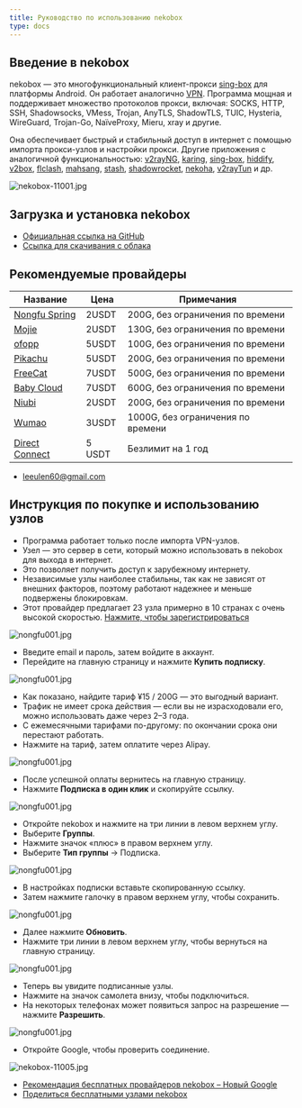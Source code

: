 ```yaml
---
title: Руководство по использованию nekobox
type: docs
---
```


## Введение в nekobox

nekobox — это многофункциональный клиент-прокси [sing-box](https://sing-box.info/ru) для платформы Android. Он работает аналогично [VPN](https://getfreevpn.info/ru). Программа мощная и поддерживает множество протоколов прокси, включая: SOCKS, HTTP, SSH, Shadowsocks, VMess, Trojan, AnyTLS, ShadowTLS, TUIC, Hysteria, WireGuard, Trojan-Go, NaïveProxy, Mieru, xray и другие.  

Она обеспечивает быстрый и стабильный доступ в интернет с помощью импорта прокси-узлов и настройки прокси. Другие приложения с аналогичной функциональностью: [v2rayNG](https://getfreevpn.info/zh/docs/vpn%E6%95%99%E7%A8%8B/%E4%B8%8B%E8%BD%BD%E5%92%8C%E4%BD%BF%E7%94%A8v2rayNG-VPN/), [karing](https://karing.biz), [sing-box](https://sing-box.info), [hiddify](https://hiddify.me), [v2box](https://v2box.pro), [flclash](https://flclash.xyz), [mahsang](https://mahsang.pro), [stash](https://apps.apple.com/us/app/stash-rule-based-proxy/id1596063349), [shadowrocket](https://shadowrocket.ink), [nekoha](https://play.google.com/store/apps/details?id=moe.matsuri.lite), [v2rayTun](https://play.google.com/store/apps/details?id=com.v2raytun.android&hl=zh) и др.

![nekobox-11001.jpg](https://nekobox.info/img/nekobox-11001.jpg)

## Загрузка и установка nekobox

- [Официальная ссылка на GitHub](https://github.com/MatsuriDayo/NekoBoxForAndroid/releases/download/1.3.9/NekoBox-1.3.9-armeabi-v7a.apk)  
- [Ссылка для скачивания с облака](https://pan1.mene.lol/s/8kETK)

## Рекомендуемые провайдеры

| Название | Цена | Примечания     |
|------|----------|--------------|
| [Nongfu Spring](https://www.nfsq.us/#/register?code=i1fXTMYk)    | 2USDT    | 200G, без ограничения по времени       |
| [Mojie](https://mojie.ws/#/register?code=BpCuERz0)    | 2USDT     | 130G, без ограничения по времени |
| [ofopp](https://kk.ofopp.net/#/register?code=A2UmuXR8)    | 5USDT     | 100G, без ограничения по времени       |
| [Pikachu](https://pkhub.net/#/register?code=A6O9EIj0)    | 5USDT     | 200G, без ограничения по времени      |
| [FreeCat](https://us.freecat.cc/register?code=czdF7PXY)    | 7USDT   | 500G, без ограничения по времени   |
| [Baby Cloud](https://web1.bby011.com/#/register?code=8xTTMr2f)    | 7USDT     | 600G, без ограничения по времени |
| [Niubi](https://6666b.idsduf.com/#/login?code=sT9kLfc6)    | 2USDT     | 200G, без ограничения по времени   |
| [Wumao](https://www.freebb.me/#/register?code=HNjWYnFT)    | 3USDT     | 1000G, без ограничения по времени     |
| [Direct Connect](https://bnb.lat/buy/3)    | 5 USDT     | Безлимит на 1 год       |

- leeulen60@gmail.com

## Инструкция по покупке и использованию узлов

- Программа работает только после импорта VPN-узлов.  
- Узел — это сервер в сети, который можно использовать в nekobox для выхода в интернет.  
- Это позволяет получить доступ к зарубежному интернету.  
- Независимые узлы наиболее стабильны, так как не зависят от внешних факторов, поэтому работают надежнее и меньше подвержены блокировкам.  
- Этот провайдер предлагает 23 узла примерно в 10 странах с очень высокой скоростью. [Нажмите, чтобы зарегистрироваться](https://www.nfsq.us/#/register?code=i1fXTMYk)  

![nongfu001.jpg](https://nekobox.info/img/nongfu001.jpg)

- Введите email и пароль, затем войдите в аккаунт.  
- Перейдите на главную страницу и нажмите **Купить подписку**.  

![nongfu001.jpg](https://nekobox.info/img/nongfu003.jpg)

- Как показано, найдите тариф ¥15 / 200G — это выгодный вариант.  
- Трафик не имеет срока действия — если вы не израсходовали его, можно использовать даже через 2–3 года.  
- С ежемесячными тарифами по-другому: по окончании срока они перестают работать.  
- Нажмите на тариф, затем оплатите через Alipay.  

![nongfu001.jpg](https://nekobox.info/img/nongfu004.jpg)

- После успешной оплаты вернитесь на главную страницу.  
- Нажмите **Подписка в один клик** и скопируйте ссылку.  

![nongfu001.jpg](https://nekobox.info/img/nongfu006.jpg)

- Откройте nekobox и нажмите на три линии в левом верхнем углу.  
- Выберите **Группы**.  
- Нажмите значок «плюс» в правом верхнем углу.  
- Выберите **Тип группы** → Подписка.  

![nongfu001.jpg](https://nekobox.info/img/nongfu008.jpg)

- В настройках подписки вставьте скопированную ссылку.  
- Затем нажмите галочку в правом верхнем углу, чтобы сохранить.  

![nongfu001.jpg](https://nekobox.info/img/nongfu009.jpg)

- Далее нажмите **Обновить**.  
- Нажмите три линии в левом верхнем углу, чтобы вернуться на главную страницу.  

![nongfu001.jpg](https://nekobox.info/img/nongfu0091.jpg)

- Теперь вы увидите подписанные узлы.  
- Нажмите на значок самолета внизу, чтобы подключиться.  
- На некоторых телефонах может появиться запрос на разрешение — нажмите **Разрешить**.  

![nongfu001.jpg](https://nekobox.info/img/nongfu0092.jpg)

- Откройте Google, чтобы проверить соединение.  

![nekobox-11005.jpg](https://nekobox.info/img/nekobox-11005.jpg)

- [Рекомендация бесплатных провайдеров nekobox – Новый Google](https://nekobox.info/zh/docs/nekobox%E6%95%99%E7%A8%8B/nekobox%E5%85%8D%E8%B4%B9%E6%9C%BA%E5%9C%BA%E6%8E%A8%E8%8D%90-%E6%96%B0%E8%B0%B7%E6%AD%8C/)  
- [Поделиться бесплатными узлами nekobox](https://nekobox.info/zh/docs/nekobox%E6%95%99%E7%A8%8B/nekobox%E5%85%8D%E8%B4%B9%E8%8A%82%E7%82%B9%E5%88%86%E4%BA%AB/)  
